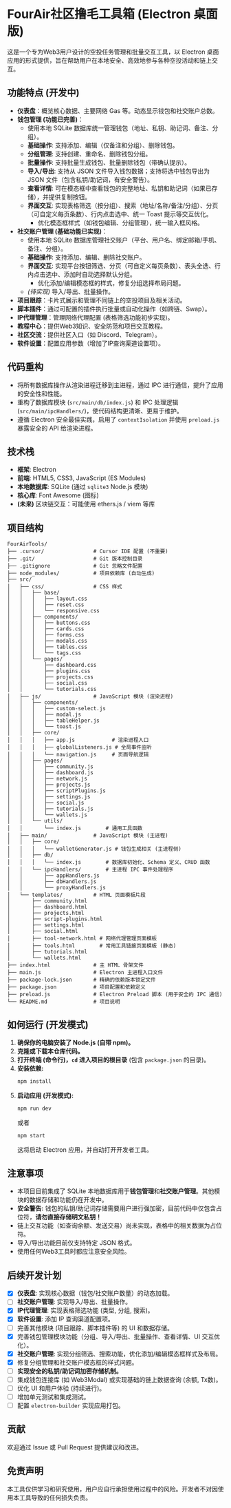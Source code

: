 # FourAir社区撸毛工具箱 (Electron 桌面版)

这是一个专为Web3用户设计的空投任务管理和批量交互工具，以 Electron 桌面应用的形式提供，旨在帮助用户在本地安全、高效地参与各种空投活动和链上交互。

## 功能特点 (开发中)

*   **仪表盘**：概览核心数据、主要网络 Gas 等。动态显示钱包和社交账户总数。
*   **钱包管理 (功能已完善)**：
    *   使用本地 SQLite 数据库统一管理钱包（地址、私钥、助记词、备注、分组）。
    *   **基础操作**: 支持添加、编辑（仅备注和分组）、删除钱包。
    *   **分组管理**: 支持创建、重命名、删除钱包分组。
    *   **批量操作**: 支持批量生成钱包、批量删除钱包（带确认提示）。
    *   **导入/导出**: 支持从 JSON 文件导入钱包数据；支持将选中钱包导出为 JSON 文件（包含私钥/助记词，有安全警告）。
    *   **查看详情**: 可在模态框中查看钱包的完整地址、私钥和助记词（如果已存储），并提供复制按钮。
    *   **界面交互**: 实现表格筛选（按分组）、搜索（地址/名称/备注/分组）、分页（可自定义每页条数）、行内点击选中、统一 Toast 提示等交互优化。
        *   优化模态框样式（如钱包编辑、分组管理），统一输入框风格。
*   **社交账户管理 (基础功能已实现)**：
    *   使用本地 SQLite 数据库管理社交账户（平台、用户名、绑定邮箱/手机、备注、分组）。
    *   **基础操作**: 支持添加、编辑、删除社交账户。
    *   **界面交互**: 实现平台按钮筛选、分页（可自定义每页条数）、表头全选、行内点击选中、添加时自动选择默认分组。
        *   优化添加/编辑模态框的样式，修复分组选择布局问题。
    *   *(待实现)* 导入/导出、批量操作。
*   **项目跟踪**：卡片式展示和管理不同链上的空投项目及相关活动。
*   **脚本插件**：通过可配置的插件执行批量或自动化操作（如跨链、Swap）。
*   **IP代理管理**：管理网络代理配置 (表格筛选功能初步实现)。
*   **教程中心**：提供Web3知识、安全防范和项目交互教程。
*   **社区交流**：提供社区入口（如 Discord、Telegram）。
*   **软件设置**：配置应用参数（增加了IP查询渠道设置项）。

## 代码重构

*   将所有数据库操作从渲染进程迁移到主进程，通过 IPC 进行通信，提升了应用的安全性和性能。
*   重构了数据库模块 (`src/main/db/index.js`) 和 IPC 处理逻辑 (`src/main/ipcHandlers/`)，使代码结构更清晰、更易于维护。
*   遵循 Electron 安全最佳实践，启用了 `contextIsolation` 并使用 `preload.js` 暴露安全的 API 给渲染进程。

## 技术栈

*   **框架**: Electron
*   **前端**: HTML5, CSS3, JavaScript (ES Modules)
*   **本地数据库**: SQLite (通过 `sqlite3` Node.js 模块)
*   **核心库**: Font Awesome (图标)
*   **(未来)** 区块链交互：可能使用 ethers.js / viem 等库

## 项目结构

```
FourAirTools/
├── .cursor/                # Cursor IDE 配置 (不重要)
├── .git/                   # Git 版本控制目录
├── .gitignore              # Git 忽略文件配置
├── node_modules/           # 项目依赖库 (自动生成)
├── src/
│   ├── css/                # CSS 样式
│   │   ├── base/
│   │   │   ├── layout.css
│   │   │   ├── reset.css
│   │   │   └── responsive.css
│   │   ├── components/
│   │   │   ├── buttons.css
│   │   │   ├── cards.css
│   │   │   ├── forms.css
│   │   │   ├── modals.css
│   │   │   ├── tables.css
│   │   │   └── tags.css
│   │   └── pages/
│   │       ├── dashboard.css
│   │       ├── plugins.css
│   │       ├── projects.css
│   │       ├── social.css
│   │       └── tutorials.css
│   ├── js/                 # JavaScript 模块 (渲染进程)
│   │   ├── components/
│   │   │   ├── custom-select.js
│   │   │   ├── modal.js
│   │   │   ├── tableHelper.js
│   │   │   └── toast.js
│   │   ├── core/
│   │   │   ├── app.js            # 渲染进程入口
│   │   │   ├── globalListeners.js # 全局事件监听
│   │   │   └── navigation.js     # 页面导航逻辑
│   │   ├── pages/
│   │   │   ├── community.js
│   │   │   ├── dashboard.js
│   │   │   ├── network.js
│   │   │   ├── projects.js
│   │   │   ├── scriptPlugins.js
│   │   │   ├── settings.js
│   │   │   ├── social.js
│   │   │   ├── tutorials.js
│   │   │   └── wallets.js
│   │   └── utils/
│   │       └── index.js        # 通用工具函数
│   ├── main/               # JavaScript 模块 (主进程)
│   │   ├── core/
│   │   │   └── walletGenerator.js # 钱包生成相关 (主进程侧)
│   │   ├── db/
│   │   │   └── index.js        # 数据库初始化、Schema 定义、CRUD 函数
│   │   └── ipcHandlers/        # 主进程 IPC 事件处理程序
│   │       ├── appHandlers.js
│   │       ├── dbHandlers.js
│   │       └── proxyHandlers.js
│   └── templates/          # HTML 页面模板片段
│       ├── community.html
│       ├── dashboard.html
│       ├── projects.html
│       ├── script-plugins.html
│       ├── settings.html
│       ├── social.html
│       ├── tool-network.html # 网络代理管理页面模板
│       ├── tools.html        # 常用工具链接页面模板 (静态)
│       ├── tutorials.html
│       └── wallets.html
├── index.html              # 主 HTML 骨架文件
├── main.js                 # Electron 主进程入口文件
├── package-lock.json       # 精确的依赖版本锁定文件
├── package.json            # 项目配置和依赖定义
├── preload.js              # Electron Preload 脚本 (用于安全的 IPC 通信)
└── README.md               # 项目说明
```

## 如何运行 (开发模式)

1.  **确保你的电脑安装了 Node.js (自带 npm)。**
2.  **克隆或下载本仓库代码。**
3.  **打开终端 (命令行)，`cd` 进入项目的根目录** (包含 `package.json` 的目录)。
4.  **安装依赖:**
    ```bash
    npm install
    ```
5.  **启动应用 (开发模式):**
    ```bash
    npm run dev
    ```
    或者
    ```bash
    npm start
    ```
    这将启动 Electron 应用，并自动打开开发者工具。

## 注意事项

*   本项目目前集成了 SQLite 本地数据库用于**钱包管理**和**社交账户管理**。其他模块的数据存储和功能仍在开发中。
*   **安全警告:** 钱包的私钥/助记词存储需要用户进行强加密，目前代码中仅包含占位符，**请勿直接存储明文私钥！**
*   链上交互功能（如查询余额、发送交易）尚未实现，表格中的相关数据为占位符。
*   导入/导出功能目前仅支持特定 JSON 格式。
*   使用任何Web3工具时都应注意安全风险。

## 后续开发计划

*   [x] **仪表盘**: 实现核心数据（钱包/社交账户数量）的动态加载。
*   [ ] **社交账户管理**: 实现导入/导出、批量操作。
*   [x] **IP代理管理**: 实现表格筛选功能 (类型, 分组, 搜索)。
*   [x] **软件设置**: 添加 IP 查询渠道配置项。
*   [ ] 完善其他模块 (项目跟踪、脚本插件等) 的 UI 和数据存储。
*   [x] 完善钱包管理模块功能（分组、导入/导出、批量操作、查看详情、UI 交互优化）。
*   [x] **社交账户管理**: 实现分组筛选、搜索功能，优化添加/编辑模态框样式及布局。
*   [x] 修复分组管理和社交账户模态框的样式问题。
*   [ ] **实现安全的私钥/助记词加密存储机制。**
*   [ ] 集成钱包连接库 (如 Web3Modal) 或实现基础的链上数据查询 (余额, Tx数)。
*   [ ] 优化 UI 和用户体验 (持续进行)。
*   [ ] 增加单元测试和集成测试。
*   [ ] 配置 `electron-builder` 实现应用打包。

## 贡献

欢迎通过 Issue 或 Pull Request 提供建议和改进。

## 免责声明

本工具仅供学习和研究使用，用户应自行承担使用过程中的风险。开发者不对因使用本工具导致的任何损失负责。 